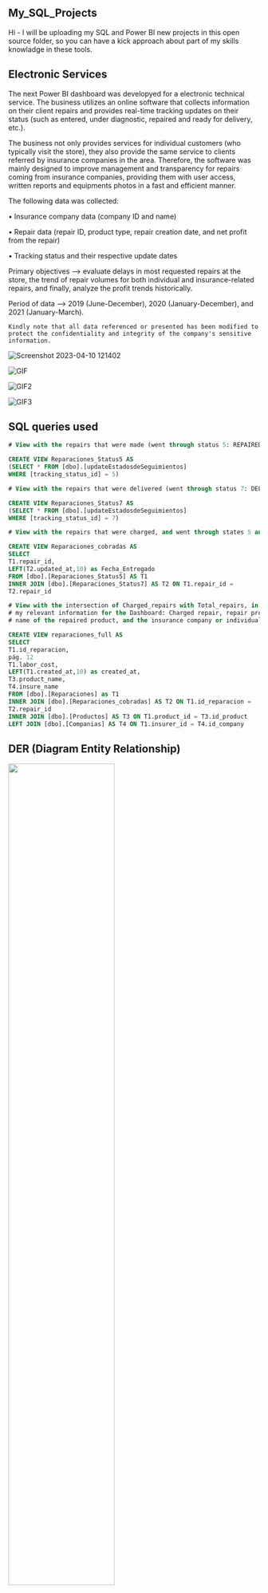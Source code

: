 ## My_SQL_Projects

Hi - I will be uploading my SQL and Power BI new projects in this open source folder, so you can have a kick approach about part of my skills knowladge in these tools.

## Electronic Services

The next Power BI dashboard was developyed for a electronic technical service. The business utilizes an online software that collects information on their client repairs and provides real-time tracking updates on their status (such as entered, under diagnostic, repaired and ready for delivery, etc.).

The business not only provides services for individual customers (who typically visit the store), they also provide the same service to clients referred by insurance companies in the area. Therefore, the software was mainly designed to improve management and transparency for repairs coming from insurance companies, providing them with user access, written reports and equipments photos in a fast and efficient manner.

The following data was collected:

• Insurance company data (company ID and name)

• Repair data (repair ID, product type, repair creation date, and net profit from the repair)

• Tracking status and their respective update dates

Primary objectives --> evaluate delays in most requested repairs at the store, the trend of repair volumes for both individual and insurance-related repairs, and finally, analyze the profit trends historically.

Period of data --> 2019 (June-December), 2020 (January-December), and 2021 (January-March).

`Kindly note that all data referenced or presented has been modified to protect the confidentiality and integrity of the company's sensitive information.`

![Screenshot 2023-04-10 121402](https://user-images.githubusercontent.com/90732534/230930293-620ee2c6-d05b-4c36-8736-f3ec40519624.png)

![GIF](https://user-images.githubusercontent.com/90732534/230930352-26391ce5-56c4-422c-94b8-4b027d056e22.gif)

![GIF2](https://user-images.githubusercontent.com/90732534/230930708-e4fce111-0848-4505-9bbf-031a80ce7e9a.gif)

![GIF3](https://user-images.githubusercontent.com/90732534/230930723-293d48b0-8757-43e4-8d31-3fda7d19f218.gif)

## SQL queries used
```sql
# View with the repairs that were made (went through status 5: REPAIRED / TO BE DELIVERED)

CREATE VIEW Reparaciones_Status5 AS
(SELECT * FROM [dbo].[updateEstadosdeSeguimientos]
WHERE [tracking_status_id] = 5)

# View with the repairs that were delivered (went through status 7: DELIVERED)

CREATE VIEW Reparaciones_Status7 AS
(SELECT * FROM [dbo].[updateEstadosdeSeguimientos]
WHERE [tracking_status_id] = 7)

# View with the repairs that were charged, and went through states 5 and 7 in chronological order.

CREATE VIEW Reparaciones_cobradas AS
SELECT
T1.repair_id,
LEFT(T2.updated_at,10) as Fecha_Entregado
FROM [dbo].[Reparaciones_Status5] AS T1
INNER JOIN [dbo].[Reparaciones_Status7] AS T2 ON T1.repair_id =
T2.repair_id

# View with the intersection of Charged_repairs with Total_repairs, in order to obtain all 
# my relevant information for the Dashboard: Charged repair, repair profit (labor cost), 
# name of the repaired product, and the insurance company or individual it came from

CREATE VIEW reparaciones_full AS
SELECT
T1.id_reparacion,
pág. 12
T1.labor_cost,
LEFT(T1.created_at,10) as created_at,
T3.product_name,
T4.insure_name
FROM [dbo].[Reparaciones] as T1
INNER JOIN [dbo].[Reparaciones_cobradas] AS T2 ON T1.id_reparacion =
T2.repair_id
INNER JOIN [dbo].[Productos] AS T3 ON T1.product_id = T3.id_product
LEFT JOIN [dbo].[Companias] AS T4 ON T1.insurer_id = T4.id_company

```

## DER (Diagram Entity Relationship)
<img src="https://user-images.githubusercontent.com/90732534/230931925-e9c2a316-7734-49f2-a58c-f2517f57f285.png" width="65%">
<img src="https://user-images.githubusercontent.com/90732534/230932014-62fb18e6-d257-4feb-81ef-4a09ce9bf165.png" width="65%">
